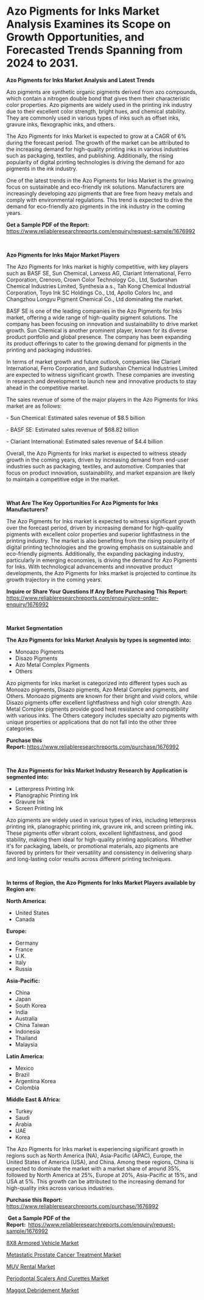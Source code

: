 <p><h1>Azo Pigments for Inks Market Analysis Examines its Scope on Growth Opportunities, and Forecasted Trends Spanning from 2024 to 2031.</h1></p><p><strong>Azo Pigments for Inks Market Analysis and Latest Trends</strong></p>
<p><p>Azo pigments are synthetic organic pigments derived from azo compounds, which contain a nitrogen double bond that gives them their characteristic color properties. Azo pigments are widely used in the printing ink industry due to their excellent color strength, bright hues, and chemical stability. They are commonly used in various types of inks such as offset inks, gravure inks, flexographic inks, and others.</p><p>The Azo Pigments for Inks Market is expected to grow at a CAGR of 6% during the forecast period. The growth of the market can be attributed to the increasing demand for high-quality printing inks in various industries such as packaging, textiles, and publishing. Additionally, the rising popularity of digital printing technologies is driving the demand for azo pigments in the ink industry.</p><p>One of the latest trends in the Azo Pigments for Inks Market is the growing focus on sustainable and eco-friendly ink solutions. Manufacturers are increasingly developing azo pigments that are free from heavy metals and comply with environmental regulations. This trend is expected to drive the demand for eco-friendly azo pigments in the ink industry in the coming years.</p></p>
<p><strong>Get a Sample PDF of the Report:&nbsp;</strong> <a href="https://www.reliableresearchreports.com/enquiry/request-sample/1676992">https://www.reliableresearchreports.com/enquiry/request-sample/1676992</a></p>
<p>&nbsp;</p>
<p><strong>Azo Pigments for Inks Major Market Players</strong></p>
<p><p>The Azo Pigments for Inks market is highly competitive, with key players such as BASF SE, Sun Chemical, Lanxess AG, Clariant International, Ferro Corporation, Crenovo, Crown Color Technology Co., Ltd, Sudarshan Chemical Industries Limited, Synthesia a.s., Tah Kong Chemical Industrial Corporation, Toyo Ink SC Holdings Co., Ltd, Apollo Colors Inc, and Changzhou Longyu Pigment Chemical Co., Ltd dominating the market.</p><p>BASF SE is one of the leading companies in the Azo Pigments for Inks market, offering a wide range of high-quality pigment solutions. The company has been focusing on innovation and sustainability to drive market growth. Sun Chemical is another prominent player, known for its diverse product portfolio and global presence. The company has been expanding its product offerings to cater to the growing demand for pigments in the printing and packaging industries.</p><p>In terms of market growth and future outlook, companies like Clariant International, Ferro Corporation, and Sudarshan Chemical Industries Limited are expected to witness significant growth. These companies are investing in research and development to launch new and innovative products to stay ahead in the competitive market.</p><p>The sales revenue of some of the major players in the Azo Pigments for Inks market are as follows:</p><p>- Sun Chemical: Estimated sales revenue of $8.5 billion</p><p>- BASF SE: Estimated sales revenue of $68.82 billion</p><p>- Clariant International: Estimated sales revenue of $4.4 billion</p><p>Overall, the Azo Pigments for Inks market is expected to witness steady growth in the coming years, driven by increasing demand from end-user industries such as packaging, textiles, and automotive. Companies that focus on product innovation, sustainability, and market expansion are likely to maintain a competitive edge in the market.</p></p>
<p>&nbsp;</p>
<p><strong>What Are The Key Opportunities For Azo Pigments for Inks Manufacturers?</strong></p>
<p><p>The Azo Pigments for Inks market is expected to witness significant growth over the forecast period, driven by increasing demand for high-quality pigments with excellent color properties and superior lightfastness in the printing industry. The market is also benefiting from the rising popularity of digital printing technologies and the growing emphasis on sustainable and eco-friendly pigments. Additionally, the expanding packaging industry, particularly in emerging economies, is driving the demand for Azo Pigments for Inks. With technological advancements and innovative product developments, the Azo Pigments for Inks market is projected to continue its growth trajectory in the coming years.</p></p>
<p><strong>Inquire or Share Your Questions If Any Before Purchasing This Report:</strong> <a href="https://www.reliableresearchreports.com/enquiry/pre-order-enquiry/1676992">https://www.reliableresearchreports.com/enquiry/pre-order-enquiry/1676992</a></p>
<p>&nbsp;</p>
<p><strong>Market Segmentation</strong></p>
<p><strong>The Azo Pigments for Inks Market Analysis by types is segmented into:</strong></p>
<p><ul><li>Monoazo Pigments</li><li>Disazo Pigments</li><li>Azo Metal Complex Pigments</li><li>Others</li></ul></p>
<p><p>Azo pigments for inks market is categorized into different types such as Monoazo pigments, Disazo pigments, Azo Metal Complex pigments, and Others. Monoazo pigments are known for their bright and vivid colors, while Disazo pigments offer excellent lightfastness and high color strength. Azo Metal Complex pigments provide good heat resistance and compatibility with various inks. The Others category includes specialty azo pigments with unique properties or applications that do not fall into the other three categories.</p></p>
<p><strong>Purchase this Report:&nbsp;</strong><a href="https://www.reliableresearchreports.com/purchase/1676992">https://www.reliableresearchreports.com/purchase/1676992</a></p>
<p>&nbsp;</p>
<p><strong>The Azo Pigments for Inks Market Industry Research by Application is segmented into:</strong></p>
<p><ul><li>Letterpress Printing Ink</li><li>Planographic Printing Ink</li><li>Gravure Ink</li><li>Screen Printing Ink</li></ul></p>
<p><p>Azo pigments are widely used in various types of inks, including letterpress printing ink, planographic printing ink, gravure ink, and screen printing ink. These pigments offer vibrant colors, excellent lightfastness, and good stability, making them ideal for high-quality printing applications. Whether it's for packaging, labels, or promotional materials, azo pigments are favored by printers for their versatility and consistency in delivering sharp and long-lasting color results across different printing techniques.</p></p>
<p>&nbsp;</p>
<p><strong>In terms of Region, the Azo Pigments for Inks Market Players available by Region are:</strong></p>
<p>
    <p> <strong> North America: </strong>
        <ul>
            <li>United States</li>
            <li>Canada</li>
        </ul>
        </p> 
    <p> <strong> Europe: </strong>
        <ul>
            <li>Germany</li>
            <li>France</li>
            <li>U.K.</li>
            <li>Italy</li>
            <li>Russia</li>
        </ul>
        </p> 
    <p> <strong> Asia-Pacific: </strong>
        <ul>
            <li>China</li>
            <li>Japan</li>
            <li>South Korea</li>
            <li>India</li>
            <li>Australia</li>
            <li>China Taiwan</li>
            <li>Indonesia</li>
            <li>Thailand</li>
            <li>Malaysia</li>
        </ul>
        </p> 
    <p> <strong> Latin America: </strong>
        <ul>
            <li>Mexico</li>
            <li>Brazil</li>
            <li>Argentina Korea</li>
            <li>Colombia</li>
        </ul>
        </p> 
    <p> <strong> Middle East & Africa: </strong>
        <ul>
            <li>Turkey</li>
            <li>Saudi</li>
            <li>Arabia</li>
            <li>UAE</li>
            <li>Korea</li>
        </ul>
    </p>
    </p>
<p><p>The Azo Pigments for Inks market is experiencing significant growth in regions such as North America (NA), Asia-Pacific (APAC), Europe, the United States of America (USA), and China. Among these regions, China is expected to dominate the market with a market share of around 35%, followed by North America at 25%, Europe at 20%, Asia-Pacific at 15%, and USA at 5%. This growth can be attributed to the increasing demand for high-quality inks across various industries.</p></p>
<p><strong>Purchase this Report: </strong><a href="https://www.reliableresearchreports.com/purchase/1676992">https://www.reliableresearchreports.com/purchase/1676992</a></p>
<p>&nbsp;<strong>Get a Sample PDF of the Report:&nbsp;&nbsp;</strong><a href="https://www.reliableresearchreports.com/enquiry/request-sample/1676992">https://www.reliableresearchreports.com/enquiry/request-sample/1676992</a></p>
<p><strong></strong></p>
<p><p><a href="https://medium.com/@larryschmidt42/8x8-armored-vehicle-market-report-reveals-the-latest-trends-and-growth-opportunities-of-this-market-452c5c542c44">8X8 Armored Vehicle Market</a></p><p><a href="https://medium.com/p/77fbe42fb879/edit">Metastatic Prostate Cancer Treatment Market</a></p><p><a href="https://medium.com/@larryschmidt42/muv-rental-market-share-evolution-and-market-growth-trends-2024-2031-bc7ab2e6e5ed">MUV Rental Market</a></p><p><a href="https://medium.com/@larryschmidt42/periodontal-scalers-and-curettes-market-analysis-and-sze-forecasted-for-period-from-2024-to-2031-aaf7d29f674d">Periodontal Scalers And Curettes Market</a></p><p><a href="https://medium.com/@larryschmidt42/maggot-debridement-market-size-and-market-trends-complete-industry-overview-2024-to-2031-3f081e0c50ce">Maggot Debridement Market</a></p></p>